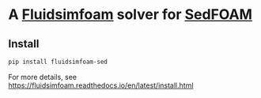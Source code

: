 # A [Fluidsimfoam] solver for [SedFOAM]

## Install

```sh
pip install fluidsimfoam-sed
```

For more details, see https://fluidsimfoam.readthedocs.io/en/latest/install.html

[fluidsimfoam]: https://foss.heptapod.net/fluiddyn/fluidsimfoam
[sedfoam]: https://sedfoam.github.io/sedfoam/
